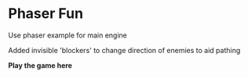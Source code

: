 <h1>Phaser Fun</h1>
<p>Use phaser example for main engine<p>
<p>Added invisible 'blockers' to change direction of enemies to aid pathing</p>
<p><b>Play the game here</b></p>
